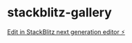 # stackblitz-gallery

[Edit in StackBlitz next generation editor ⚡️](https://stackblitz.com/~/github.com/rogov-k/stackblitz-gallery)